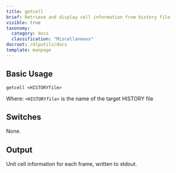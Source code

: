 ```yaml
---
title: getcell
brief: Retrieve and display cell information from history file
visible: true
taxonomy:
  category: docs
  classification: "Miscellaneous"
docroot: /dlputils/docs
template: manpage
---
```


## Basic Usage

```
getcell <HISTORYfile>
```

Where:
`<HISTORYfile>` is the name of the target HISTORY file

## Switches

None.

## Output

Unit cell information for each frame, written to stdout.

